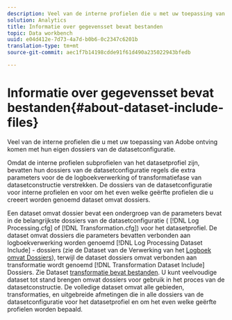 ```yaml
---
description: Veel van de interne profielen die u met uw toepassing van Adobe ontving komen met hun eigen dossiers van de datasetconfiguratie.
solution: Analytics
title: Informatie over gegevensset bevat bestanden
topic: Data workbench
uuid: e04d412e-7d73-4a7d-b0b6-0c2347c6201b
translation-type: tm+mt
source-git-commit: aec1f7b14198cdde91f61d490a235022943bfedb

---
```



# Informatie over gegevensset bevat bestanden{#about-dataset-include-files}

Veel van de interne profielen die u met uw toepassing van Adobe ontving komen met hun eigen dossiers van de datasetconfiguratie.

Omdat de interne profielen subprofielen van het datasetprofiel zijn, bevatten hun dossiers van de datasetconfiguratie regels die extra parameters voor de de logboekverwerking of transformatiefase van datasetconstructie verstrekken. De dossiers van de datasetconfiguratie voor interne profielen en voor om het even welke geërfte profielen die u creeert worden genoemd dataset omvat dossiers.

Een dataset omvat dossier bevat een ondergroep van de parameters bevat in de belangrijkste dossiers van de datasetconfiguratie ( [!DNL Log Processing.cfg] of [!DNL Transformation.cfg]) voor het datasetprofiel. De dataset omvat dossiers die parameters bevatten verbonden aan logboekverwerking worden genoemd [!DNL Log Processing Dataset Include] - dossiers (zie de Dataset van de Verwerking van het [Logboek omvat Dossiers](../../../home/c-dataset-const-proc/c-dataset-inc-files/c-types-dataset-inc-files/c-log-proc-dataset-inc-files/c-log-proc-dataset-inc-files.md#concept-999475a22519432e98844622ca95b6ab)), terwijl de dataset dossiers omvat verbonden aan transformatie wordt genoemd [!DNL Transformation Dataset Include] Dossiers. Zie Dataset [transformatie bevat bestanden](../../../home/c-dataset-const-proc/c-dataset-inc-files/c-types-dataset-inc-files/c-trans-dataset-inc-files.md#concept-c64aa78ed9ce40b8a0f4932c82ff5ace). U kunt veelvoudige dataset tot stand brengen omvat dossiers voor gebruik in het proces van de datasetconstructie. De volledige dataset omvat alle gebieden, transformaties, en uitgebreide afmetingen die in alle dossiers van de datasetconfiguratie voor het datasetprofiel en om het even welke geërfte profielen worden bepaald.
